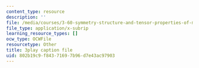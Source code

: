 ```yaml
---
content_type: resource
description: ''
file: /media/courses/3-60-symmetry-structure-and-tensor-properties-of-materials-fall-2005/802b19c9f84371697b96d7e43ac97903_QyJkYF-L1Kg.srt
file_type: application/x-subrip
learning_resource_types: []
ocw_type: OCWFile
resourcetype: Other
title: 3play caption file
uid: 802b19c9-f843-7169-7b96-d7e43ac97903
---
```

